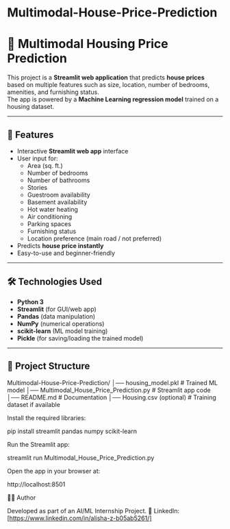 # Multimodal-House-Price-Prediction

# 🏡 Multimodal Housing Price Prediction

This project is a **Streamlit web application** that predicts **house prices** based on multiple features such as size, location, number of bedrooms, amenities, and furnishing status.  
The app is powered by a **Machine Learning regression model** trained on a housing dataset.

---

## 📌 Features
- Interactive **Streamlit web app** interface
- User input for:
  - Area (sq. ft.)
  - Number of bedrooms
  - Number of bathrooms
  - Stories
  - Guestroom availability
  - Basement availability
  - Hot water heating
  - Air conditioning
  - Parking spaces
  - Furnishing status
  - Location preference (main road / not preferred)
- Predicts **house price instantly**
- Easy-to-use and beginner-friendly

---

## 🛠️ Technologies Used
- **Python 3**
- **Streamlit** (for GUI/web app)
- **Pandas** (data manipulation)
- **NumPy** (numerical operations)
- **scikit-learn** (ML model training)
- **Pickle** (for saving/loading the trained model)

---

## 📂 Project Structure
Multimodal-House-Price-Prediction/
│── housing_model.pkl # Trained ML model
│── Multimodal_House_Price_Prediction.py # Streamlit app code
│── README.md # Documentation
│── Housing.csv (optional) # Training dataset if available

Install the required libraries:

pip install streamlit pandas numpy scikit-learn


Run the Streamlit app:

streamlit run Multimodal_House_Price_Prediction.py


Open the app in your browser at:

http://localhost:8501

👩‍💻 Author

Developed as part of an AI/ML Internship Project.
💼 LinkedIn: [https://www.linkedin.com/in/alisha-z-b05ab5261/]
